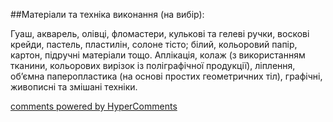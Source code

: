 <div id="hypercomments_widget" class="js-hypercomments-widget invisible"></div>

##Матеріали та техніка виконання (на вибір):

Гуаш, акварель, олівці, фломастери, кулькові та гелеві ручки, воскові крейди, пастель, пластилін, солоне тісто; білий, кольоровий папір, картон, підручні матеріали тощо. Аплікація, колаж (з використанням тканини, кольорових вирізок із поліграфічної продукції), ліплення, об’ємна паперопластика (на основі простих геометричних тіл), графічні, живописні та змішані техніки.


<div class="js-hypercomments-container">
    <a href="http://hypercomments.com" class="hc-link" title="comments widget">comments powered by HyperComments</a>
</div>
